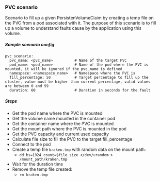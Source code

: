 ### PVC scenario
Scenario to fill up a given PersistenVolumeClaim by creating a temp file on the PVC from a pod associated with it. The purpose of this scenario is to fill up a volume to understand faults cause by the application using this volume.

##### Sample scenario config
```
pvc_scenario:
  pvc_name: <pvc_name>          # Name of the target PVC
  pod_name: <pod_name>          # Name of the pod where the PVC is mounted, it will be ignored if the pvc_name is defined
  namespace: <namespace_name>   # Namespace where the PVC is
  fill_percentage: 50           # Target percentage to fill up the cluster, value must be higher than current percentage, valid values are between 0 and 99
  duration: 60                  # Duration in seconds for the fault
```

##### Steps
 - Get the pod name where the PVC is mounted
 - Get the volume name mounted in the container pod
 - Get the container name where the PVC is mounted
 - Get the mount path where the PVC is mounted in the pod
 - Get the PVC capacity and current used capacity
 - Calculate file size to fill the PVC to the target fill_percentage
 - Connect to the pod
 - Create a temp file `kraken.tmp` with random data on the mount path:
    - `dd bs=1024 count=$file_size </dev/urandom > /mount_path/kraken.tmp`
 - Wait for the duration time
 - Remove the temp file created:
    - `rm kraken.tmp`
